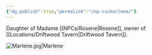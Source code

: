 ```yaml
---
{"dg-publish":true,"permalink":"/np-cs/marlene/"}
---
```


Daughter of Madame [[NPCs/Rosene\|Rosene]], owner of [[Locations/Driftwood Tavern\|Driftwood Tavern]].

![Marlene.jpg|Marlene](/img/user/Assets/Marlene.jpg)

